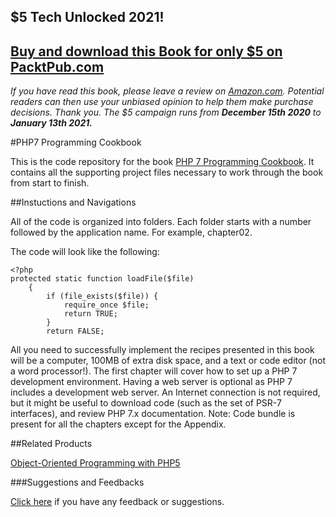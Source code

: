 ## $5 Tech Unlocked 2021!
[Buy and download this Book for only $5 on PacktPub.com](https://www.packtpub.com/product/php-7-programming-cookbook/9781785883446)
-----
*If you have read this book, please leave a review on [Amazon.com](https://www.amazon.com/gp/product/1785883445).     Potential readers can then use your unbiased opinion to help them make purchase decisions. Thank you. The $5 campaign         runs from __December 15th 2020__ to __January 13th 2021.__*

#PHP7 Programming Cookbook

This is the code repository for the book [PHP 7 Programming Cookbook](https://www.packtpub.com/application-development/php-7-programming-cookbook?utm_source=github&utm_medium=repository&utm_campaign=9781785883446). It contains all the supporting project files necessary to work through the book from start to finish.

##Instuctions and Navigations

All of the code is organized into folders. Each folder starts with a number followed by the application name. For example, chapter02.

The code will look like the following:
```
<?php
protected static function loadFile($file)
    {
        if (file_exists($file)) {
            require_once $file;
            return TRUE;
        }
        return FALSE;
```

All you need to successfully implement the recipes presented in this book will be a computer, 100MB of extra disk space, and a text or code editor (not a word processor!). The first chapter will cover how to set up a PHP 7 development environment. Having a web server is optional as PHP 7 includes a development web server. An Internet connection is not required, but it might be useful to download code (such as the set of PSR-7 interfaces), and review PHP 7.x documentation.
Note: Code bundle is present for all the chapters except for the Appendix.

##Related Products

[Object-Oriented Programming with PHP5](https://www.packtpub.com/web-development/instant-php-web-scraping-instant?utm_source=github&utm_medium=repository&utm_campaign=9781782164760)

###Suggestions and Feedbacks

[Click here](https://docs.google.com/forms/d/e/1FAIpQLSe5qwunkGf6PUvzPirPDtuy1Du5Rlzew23UBp2S-P3wB-GcwQ/viewform) if you have any feedback or suggestions.
